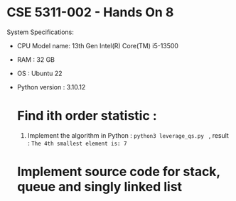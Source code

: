 # CSE 5311-002 - Hands On 8

System Specifications:

* CPU Model name: 13th Gen Intel(R) Core(TM) i5-13500
* RAM : 32 GB
* OS : Ubuntu 22
* Python version : 3.10.12

  # Find ith order statistic :
  1. Implement the algorithm in Python : ``` python3 leverage_qs.py  ``` , result : ``` The 4th smallest element is: 7 ```

  # Implement source code for stack, queue and singly linked list

